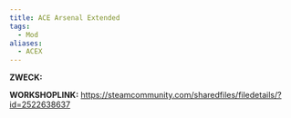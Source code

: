 ```yaml
---
title: ACE Arsenal Extended
tags:
  - Mod
aliases:
  - ACEX
---
```

**ZWECK:** 

**WORKSHOPLINK:** https://steamcommunity.com/sharedfiles/filedetails/?id=2522638637